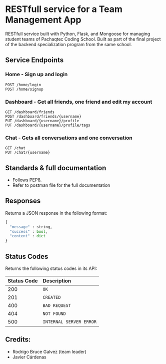 # RESTfull service for a Team Management App
RESTfull service built with Python, Flask, and Mongoose for managing student teams of Pachaqtec Coding School. Built as part of the final project of the backend specialization program from the same school.

## Service Endpoints

### Home - Sign up and login
```http
POST /home/login
POST /home/signup
```

### Dashboard - Get all friends, one friend and edit my account
```http
GET /dashboard/friends
POST /dashboard/friends/{username}
PUT /dashboard/{username}/profile
PUT /dashboard/{username}/profile/tags
```

### Chat - Gets all conversations and one conversation
```http
GET /chat
PUT /chat/{username}
```

## Standards & full documentation
- Follows PEP8.
- Refer to postman file for the full documentation

## Responses
Returns a JSON response in the following format:

```python
{
  "message" : string,
  "success" : bool,
  "content" : dict
}
```

## Status Codes
Returns the following status codes in its API:

| Status Code | Description |
| :--- | :--- |
| 200 | `OK` |
| 201 | `CREATED` |
| 400 | `BAD REQUEST` |
| 404 | `NOT FOUND` |
| 500 | `INTERNAL SERVER ERROR` |

## Credits:
- Rodrigo Bruce Galvez (team leader)
- Javier Cárdenas
